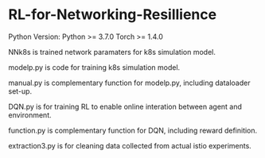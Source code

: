 # RL-for-Networking-Resillience
Python Version:
Python >= 3.7.0
Torch >= 1.4.0

NNk8s is trained network paramaters for k8s simulation model.

modelp.py is code for training k8s simulation model.

manual.py is complementary function for modelp.py, including dataloader set-up.

DQN.py is for training RL to enable online interation between agent and environment.

function.py is complementary function for DQN, including reward definition.

extraction3.py is for cleaning data collected from actual istio experiments.
